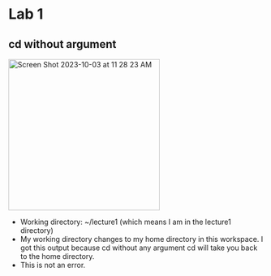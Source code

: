 # Lab 1
## cd without argument
<img width="298" alt="Screen Shot 2023-10-03 at 11 28 23 AM" src="https://github.com/RunnnnWang/cse15l-lab-reports/assets/130102197/ab17648b-dc02-48b4-b1e6-ba5f4aa2fa49">

* Working directory: ~/lecture1 (which means I am in the lecture1 directory)
* My working directory changes to my home directory in this workspace. I got this output because cd without any argument cd will take you back to the home directory. 
* This is not an error. 




